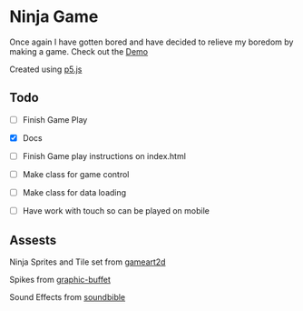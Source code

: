 # Ninja Game

Once again I have gotten bored and have decided to relieve my boredom by making a game.  Check out the [Demo](https://omareq.github.io/ninja-game)

Created using [p5.js](https://p5js.org/)

## Todo

-[ ]    Finish Game Play

-[x]    Docs

-[ ]    Finish Game play instructions on index.html

-[ ]	Make class for game control

-[ ]	Make class for data loading

-[ ]    Have work with touch so can be played on mobile

## Assests

Ninja Sprites and Tile set from [gameart2d](https://www.gameart2d.com)

Spikes from [graphic-buffet](https://www.graphic-buffet.com)

Sound Effects from [soundbible](https://www.soundbible.com/)
